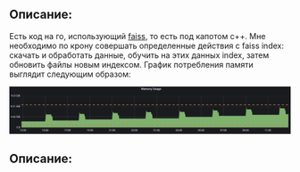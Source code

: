 ## Описание:

Есть код на го, использующий [faiss](https://github.com/DataIntelligenceCrew/go-faiss), то есть под капотом c++. Мне необходимо по крону совершать определенные действия с faiss index: скачать и обработать данные, обучить на этих данных index, затем обновить файлы новым индексом. График потребления памяти выглядит следующим образом:  

![alt text](https://github.com/fkurushin/fkurushin/blob/master/photo_2023-06-07%2014.20.29.jpeg)

## Описание:
